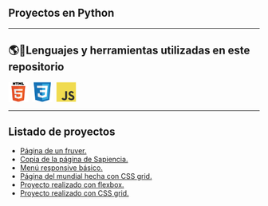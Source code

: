 <h2>Proyectos en Python</h2>

---

<div align="left">
    <h2>🌎🔨Lenguajes y herramientas utilizadas en este repositorio</h2>
    <div>
        <img src="https://github.com/devicons/devicon/blob/master/icons/html5/html5-original-wordmark.svg" title="HTML" alt="HTML" width="40" height="40" />&nbsp;
        <img src="https://github.com/devicons/devicon/blob/master/icons/css3/css3-original.svg" title="CSS" alt="CSS" width="40" height="40" />&nbsp;
        <img src="https://github.com/devicons/devicon/blob/master/icons/javascript/javascript-original.svg" title="JavaScript" alt="JavaScript" width="40" height="40" />&nbsp;
    </div>
</div>

---

<h2>Listado de proyectos</h2>

<ul>
    <li><a href="https://github.com/santiagoramirez10/Proyectos_HTML_CSS/tree/main/Fruver_master">Página de un fruver.</a></li>
    <li><a href="https://github.com/santiagoramirez10/Proyectos_HTML_CSS/tree/main/Homepage_sapiencia">Copia de la página de Sapiencia.</a></li>
    <li><a href="https://github.com/santiagoramirez10/Proyectos_HTML_CSS/tree/main/Menu_responsive">Menú responsive básico.</a></li>
    <li><a href="https://github.com/santiagoramirez10/Proyectos_HTML_CSS/tree/main/Mundial_grid">Página del mundial hecha con CSS grid.</a></li>
    <li><a href="https://github.com/santiagoramirez10/Proyectos_HTML_CSS/tree/main/Project_flexbox">Proyecto realizado con flexbox.</a></li>
    <li><a href="https://github.com/santiagoramirez10/Proyectos_HTML_CSS/tree/main/Project_grid">Proyecto realizado con CSS grid.</a></li>
</ul>
